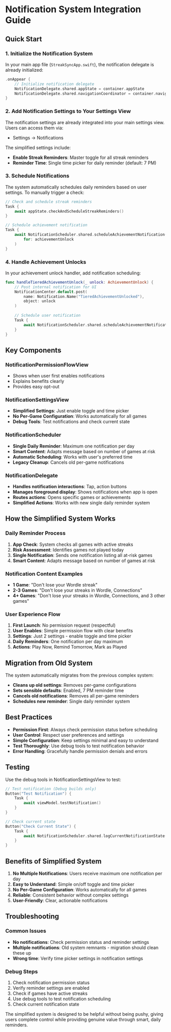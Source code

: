 # Notification System Integration Guide

## Quick Start

### 1. Initialize the Notification System

In your main app file (`StreakSyncApp.swift`), the notification delegate is already initialized:

```swift
.onAppear {
    // Initialize notification delegate
    NotificationDelegate.shared.appState = container.appState
    NotificationDelegate.shared.navigationCoordinator = container.navigationCoordinator
}
```

### 2. Add Notification Settings to Your Settings View

The notification settings are already integrated into your main settings view. Users can access them via:
- Settings → Notifications

The simplified settings include:
- **Enable Streak Reminders**: Master toggle for all streak reminders
- **Reminder Time**: Single time picker for daily reminder (default: 7 PM)

### 3. Schedule Notifications

The system automatically schedules daily reminders based on user settings. To manually trigger a check:

```swift
// Check and schedule streak reminders
Task {
    await appState.checkAndScheduleStreakReminders()
}

// Schedule achievement notification
Task {
    await NotificationScheduler.shared.scheduleAchievementNotification(
        for: achievementUnlock
    )
}
```

### 4. Handle Achievement Unlocks

In your achievement unlock handler, add notification scheduling:

```swift
func handleTieredAchievementUnlock(_ unlock: AchievementUnlock) {
    // Post internal notification for UI
    NotificationCenter.default.post(
        name: Notification.Name("TieredAchievementUnlocked"),
        object: unlock
    )
    
    // Schedule user notification
    Task {
        await NotificationScheduler.shared.scheduleAchievementNotification(for: unlock)
    }
}
```

## Key Components

### NotificationPermissionFlowView
- Shows when user first enables notifications
- Explains benefits clearly
- Provides easy opt-out

### NotificationSettingsView
- **Simplified Settings**: Just enable toggle and time picker
- **No Per-Game Configuration**: Works automatically for all games
- **Debug Tools**: Test notifications and check current state

### NotificationScheduler
- **Single Daily Reminder**: Maximum one notification per day
- **Smart Content**: Adapts message based on number of games at risk
- **Automatic Scheduling**: Works with user's preferred time
- **Legacy Cleanup**: Cancels old per-game notifications

### NotificationDelegate
- **Handles notification interactions**: Tap, action buttons
- **Manages foreground display**: Shows notifications when app is open
- **Routes actions**: Opens specific games or achievements
- **Simplified Actions**: Works with new single daily reminder system

## How the Simplified System Works

### Daily Reminder Process
1. **App Check**: System checks all games with active streaks
2. **Risk Assessment**: Identifies games not played today
3. **Single Notification**: Sends one notification listing all at-risk games
4. **Smart Content**: Adapts message based on number of games at risk

### Notification Content Examples
- **1 Game**: "Don't lose your Wordle streak"
- **2-3 Games**: "Don't lose your streaks in Wordle, Connections"
- **4+ Games**: "Don't lose your streaks in Wordle, Connections, and 3 other games"

### User Experience Flow
1. **First Launch**: No permission request (respectful)
2. **User Enables**: Simple permission flow with clear benefits
3. **Settings**: Just 2 settings - enable toggle and time picker
4. **Daily Reminders**: One notification per day maximum
5. **Actions**: Play Now, Remind Tomorrow, Mark as Played

## Migration from Old System

The system automatically migrates from the previous complex system:
- **Cleans up old settings**: Removes per-game configurations
- **Sets sensible defaults**: Enabled, 7 PM reminder time
- **Cancels old notifications**: Removes all per-game reminders
- **Schedules new reminder**: Single daily reminder system

## Best Practices

- **Permission First**: Always check permission status before scheduling
- **User Control**: Respect user preferences and settings
- **Simple Configuration**: Keep settings minimal and easy to understand
- **Test Thoroughly**: Use debug tools to test notification behavior
- **Error Handling**: Gracefully handle permission denials and errors

## Testing

Use the debug tools in NotificationSettingsView to test:

```swift
// Test notification (Debug builds only)
Button("Test Notification") {
    Task {
        await viewModel.testNotification()
    }
}

// Check current state
Button("Check Current State") {
    Task {
        await NotificationScheduler.shared.logCurrentNotificationState()
    }
}
```

## Benefits of Simplified System

1. **No Multiple Notifications**: Users receive maximum one notification per day
2. **Easy to Understand**: Simple on/off toggle and time picker
3. **No Per-Game Configuration**: Works automatically for all games
4. **Reliable**: Consistent behavior without complex settings
5. **User-Friendly**: Clear, actionable notifications

## Troubleshooting

### Common Issues
- **No notifications**: Check permission status and reminder settings
- **Multiple notifications**: Old system remnants - migration should clean these up
- **Wrong time**: Verify time picker settings in notification settings

### Debug Steps
1. Check notification permission status
2. Verify reminder settings are enabled
3. Check if games have active streaks
4. Use debug tools to test notification scheduling
5. Check current notification state

The simplified system is designed to be helpful without being pushy, giving users complete control while providing genuine value through smart, daily reminders.